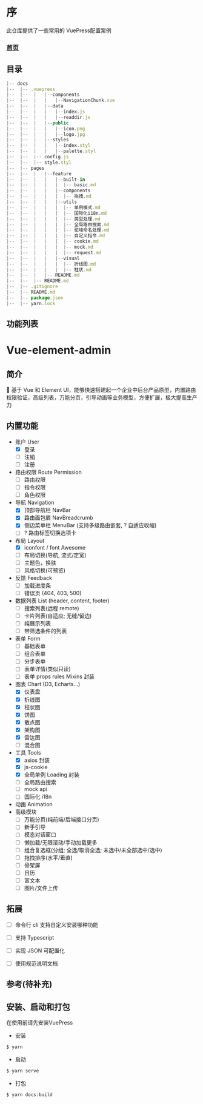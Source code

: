 # 序

此仓库提供了一些常用的 VuePress配置案例

### [首页](https://ggupzhh.github.io/vue-element-admin-press/)

## 目录
```js
|-- docs
|--  |-- .vuepress
|--  |--  |   |--components
|--  |--  |   |   |--NavigationChunk.vue
|--  |--  |   |--data
|--  |--  |   |   |--index.js
|--  |--  |   |   |--readdir.js
|--  |--  |   |--public
|--  |--  |   |   |--icon.png
|--  |--  |   |   |--logo.jpg
|--  |--  |   |--styles
|--  |--  |   |   |--index.styl
|--  |--  |   |   |--palette.styl
|--  |--  |-- config.js
|--  |--  |-- style.styl
|--  |-- pages
|--  |--  |   |--feature
|--  |--  |   |   |--built-in
|--  |--  |   |   |  |-- basic.md
|--  |--  |   |   |--components
|--  |--  |   |   |  |-- 拖拽.md
|--  |--  |   |   |--utils
|--  |--  |   |   |  |-- 单例模式.md
|--  |--  |   |   |  |-- 国际化i18n.md
|--  |--  |   |   |  |-- 类型处理.md
|--  |--  |   |   |  |-- 全局路由搜索.md
|--  |--  |   |   |  |-- 驼峰命名处理.md
|--  |--  |   |   |  |-- 自定义指令.md
|--  |--  |   |   |  |-- cookie.md
|--  |--  |   |   |  |-- mock.md
|--  |--  |   |   |  |-- request.md
|--  |--  |   |   |--visual
|--  |--  |   |   |  |-- 折线图.md
|--  |--  |   |   |  |-- 柱状.md
|--  |--  |   |-- README.md
|--  |--  |-- README.md
|--  |-- .gitignore
|--  |-- README.md
|--  |-- package.json
|--  |-- yarn.lock
```

## 功能列表
# Vue-element-admin

## 简介

🌈 基于 Vue 和 Element UI，能够快速搭建起一个企业中后台产品原型，内置路由权限验证，高级列表，万能分页，引导动画等业务模型，方便扩展，极大提高生产力

## 内置功能

* 账户 User
  * [x] 登录
  * [ ] 注销
  * [ ] 注册
* 路由权限 Route Permission
  * [ ] 路由权限
  * [ ] 指令权限
  * [ ] 角色权限
* 导航 Navigation
  * [x] 顶部导航栏 NavBar
  * [x] 路由面包屑 NavBreadcrumb
  * [x] 侧边菜单栏 MenuBar (支持多级路由嵌套, ? 自适应收缩)
  * [ ] ? 路由标签切换选项卡
* 布局 Layout
  * [x] iconfont / font Awesome
  * [ ] 布局切换(导航, 流式/定宽)
  * [ ] 主题色，换肤
  * [ ] 风格切换(可预览)
* 反馈 Feedback
  * [ ] 加载进度条
  * [ ] 错误页 (404, 403, 500)
* 数据列表 List (header, content, footer)
  * [ ] 搜索列表(远程 remote)
  * [ ] 卡片列表(自适应; 无缝/留边)
  * [ ] 纯展示列表
  * [ ] 带筛选条件的列表
* 表单 Form
  * [ ] 基础表单
  * [ ] 组合表单
  * [ ] 分步表单
  * [ ] 表单详情(类似只读)
  * [ ] 表单 props rules Mixins 封装
* 图表 Chart (D3, Echarts...)
  * [x] 仪表盘
  * [x] 折线图
  * [x] 柱状图
  * [x] 饼图
  * [x] 散点图
  * [x] 架构图
  * [x] 雷达图
  * [ ] 混合图
* 工具 Tools
  * [x] axios 封装
  * [x] js-cookie
  * [x] 全局单例 Loading 封装
  * [ ] 全局路由搜索
  * [ ] mock api
  * [ ] 国际化 i18n
* 动画 Animation
* 高级模块
  * [ ] 万能分页(纯前端/后端接口分页)
  * [ ] 新手引导
  * [ ] 模态对话窗口
  * [ ] 懒加载/无限滚动/手动加载更多
  * [ ] 组合复选框(分组; 全选/取消全选; 未选中/未全部选中/选中)
  * [ ] 拖拽排序(水平/垂直)
  * [ ] 骨架屏
  * [ ] 日历
  * [ ] 富文本
  * [ ] 图片/文件上传

## 拓展
  * [ ] 命令行 cli 支持自定义安装哪种功能
  * [ ] 支持 Typescript
  * [ ] 实现 JSON 可配置化
  * [ ] 使用规范说明文档



## 参考(待补充)

## 安装、启动和打包
在使用前请先安装VuePress
  - 安装
  ```sh
  $ yarn 
  ```

  - 启动
  ```sh
  $ yarn serve
  ```

  - 打包
  ```sh
  $ yarn docs:build
  ```